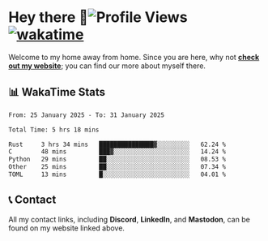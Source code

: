 # Hey there :wave:![Profile Views](https://komarev.com/ghpvc/?username=skifli) [![wakatime](https://wakatime.com/badge/user/b4317b02-0c6d-457b-82a4-a448b8a8d1df.svg)](https://wakatime.com/@b4317b02-0c6d-457b-82a4-a448b8a8d1df)

Welcome to my home away from home. Since you are here, why not [**check out my website**](https://skifli.github.io); you can find our more about myself there.

## 📊 WakaTime Stats

<!--START_SECTION:waka-->

```txt
From: 25 January 2025 - To: 31 January 2025

Total Time: 5 hrs 18 mins

Rust     3 hrs 34 mins   ███████████████▓░░░░░░░░░   62.24 %
C        48 mins         ███▓░░░░░░░░░░░░░░░░░░░░░   14.24 %
Python   29 mins         ██░░░░░░░░░░░░░░░░░░░░░░░   08.53 %
Other    25 mins         ██░░░░░░░░░░░░░░░░░░░░░░░   07.34 %
TOML     13 mins         █░░░░░░░░░░░░░░░░░░░░░░░░   04.01 %
```

<!--END_SECTION:waka-->

## 📞 Contact

All my contact links, including **Discord**, **LinkedIn**, and **Mastodon**, can be found on my website linked above.
